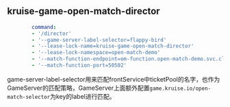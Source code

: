 ## kruise-game-open-match-director

```yaml
        command:
        - '/director'
        - '--game-server-label-selector=flappy-bird'
        - '--lease-lock-name=kruise-game-open-match-director'
        - '--lease-lock-namespace=open-match-demo'
        - '--match-function-endpoint=om-function.open-match-demo.svc.cluster.local'
        - '--match-function-port=50502'
```
game-server-label-selector用来匹配frontService中ticketPool的名字，也作为GameServer的匹配策略，GameServer上面额外配置`game.kruise.io/open-match-selector`为key的label进行匹配。